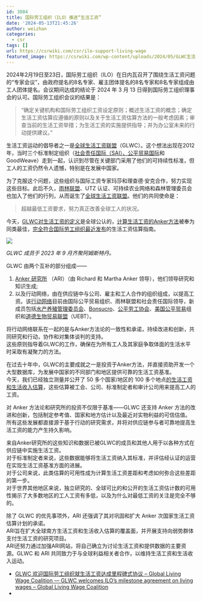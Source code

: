 ```yaml
---
id: 3804
title: 国际劳工组织（ILO）推进“生活工资”
date: '2024-05-13T21:45:26'
author: weizhan
categories:
  - csr
tags: []
url: https://csrwiki.com/csr/ilo-support-living-wage
featured_image: https://csrwiki.com/wp-content/uploads/2024/05/GLWC生活工资.webp
---
```


2024年2月19日至23日，国际劳工组织（ILO）在日内瓦召开了围绕生活工资问题的“专家会议”，由政府提名的8名专家、雇主团体提名的8名专家和8名专家组成由工人团体提名。会议期间达成的结论于 2024 年 3 月 13 日得到国际劳工组织理事会的认可。国际劳工组织会议的结果是：

> “确定关键机构和国际劳工组织工资设定原则；概述生活工资的概念；确定生活工资估算应遵循的原则以及关于生活工资估算方法的一般考虑因素；审查当前的生活工资举措；为生活工资的实施提供指导；并为办公室未来的行动提供建议。”

生活工资运动的倡导者之一是[全球生活工资联盟](https://www.globallivingwage.org/about/)（GLWC）。这个想法出现在2012年，当时三个标准制定组织（[社会责任国际（SAI）、](https://csrwiki.com/sa8000/)[公平贸易国际](https://www.fairtrade.net/issue/living-wage)和GoodWeave）走到一起，认识到尽管在关键部门采用了他们的可持续性标准，但工人的工资仍然令人遗憾，特别是在发展中国家。

为了克服这个问题，这些组织与国际工资专家玛莎和理查德·安克合作，努力实现这些目标。此后不久，[雨林联盟](https://www.rainforest-alliance.org/issues/livelihoods/living-wage/)、UTZ 认证、可持续农业网络和森林管理委员会也加入了他们的行列，从而诞生了[全球生活工资联盟](https://csrwiki.com/let-me-introduce-you-to-living-wage/)。他们的共同使命是：

> 超越最低工资要求，努力真正改善全球工人的状况。

今天，[GLWC对生活工资的定义](https://globallivingwage.org/about/what-is-a-living-wage/)是全球公认的，[计算生活工资的Anker方法](https://globallivingwage.org/about/anker-methodology/)被奉为同类最佳，[完全符合国际劳工组织最近发布](https://www.ankerresearchinstitute.org/ilo-anker-methodology)的生活工资估算指南。

![](https://csrwiki.com/wp-content/uploads/2024/05/GLWC生活工资.webp)

*GLWC 成员于 2023 年 9 月齐聚阿姆斯特丹。*

GLWC 由两个互补的部分组成——

1. [Anker 研究所](https://www.ankerresearchinstitute.org/) （ARI）（由 Richard 和 Martha Anker 领导），他们领导研究和知识生成;
2. 以及行动网络，由在供应链中与公司、雇主和工人合作的组织组成，以提高工资。该[行动网络](https://globallivingwage.org/about/members-partners/)目前由国际公平贸易组织、雨林联盟和社会责任国际领导，新成员包括[水产养殖管理委员会](https://asc-aqua.org/human-rights/human-rights-in-aquaculture-living-wage/)、[Bonsucro](https://bonsucro.com/living-wage-in-sugarcane/)、[公平劳工协会](https://www.fairlabor.org/issues/living-wage/)、[美国公平贸易](https://www.fairtradecertified.org/blog/fair-pay-towards-a-living-income/)组织和[道德生物贸易联盟](https://uebt.org/fair-prices-and-living-wages#:~:text=UEBT%20supports%20companies%20to%20achieve,wages%20and%2For%20living%20incomes.)（UEBT）。

将行动网络联系在一起的是与Anker方法论的一致性和承诺，持续改进和创新，共同研究和行动，协作和对集体谈判的支持。\
这些原则指导着GLWC的工作，确保在为所有工人及其家庭争取体面的生活水平时采取有凝聚力的方法。

在过去十年中，GLWC的主要成就之一是投资于Anker方法，并直接资助开发一个大型数据库，为发展中国家的不同部门和地区提供可靠的生活工资基准。\
今天，我们已经独立测量并公开了 50 多个国家/地区的 100 多个地点[的生活工资和生活收入估算](https://www.globallivingwage.org/resource-library/?fwp_resource_type=benchmarkstudy)，这些估算被工会、公司、标准制定者和审计公司用来提高工人的工资。

对 Anker 方法论和研究所的投资不仅限于基准——GLWC 还支持 Anker 方法的改进和创新，包括制定参考值、国家和地方估计以及最近对实物利益的可信估值。\
所有这些发展都直接源于基于行动的研究需求，并将对供应链参与者可靠地提高生活工资的能力产生持久影响。

来自Anker研究所的这些知识和数据已被GLWC的成员和其他人用于以各种方式在供应链中实施生活工资。\
对于标准制定者来说，这些数据能够将生活工资纳入其标准，并评估经认证的运营在实现生活工资基准方面的进展。\
对于公司来说，此类估算的可用性成为计算生活工资差距和考虑如何弥合这些差距的第一步。\
对于世界其他地区来说，独立研究的、全球可比的和公开的生活工资估计数的可用性揭示了大多数地区的工人工资有多低，以及为什么对最低工资的关注是完全不够的。

除了 GLWC 的优先事项外，ARI 还强调了其对巩固和扩大 Anker 次国家生活工资估算计划的承诺。\
ARI旨在扩大全球南方生活工资和生活收入估算的覆盖面，并开展支持向弱势群体支付生活工资的研究项目。\
ARI还努力通过加强ARI网站，将自己确立为讨论生活工资和提供数据的主要资源。GLWC 和 ARI 共同致力于与全球利益相关者合作，以维持生活工资和生活收入运动。

- [GLWC 欢迎国际劳工组织就生活工资达成里程碑式协议 – Global Living Wage Coalition — GLWC welcomes ILO’s milestone agreement on living wages – Global Living Wage Coalition](https://www.globallivingwage.org/announcements/glwc-welcomes-ilos-milestone-agreement-on-living-wages/)
-
